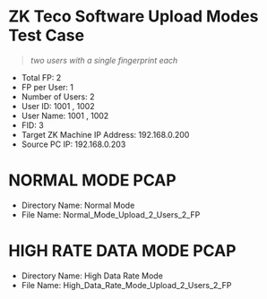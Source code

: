 # ZK Teco Software Upload Modes Test Case
> _two users with a single fingerprint each_
 - Total FP: 2
 - FP per User: 1
 - Number of Users: 2
 - User ID: 1001 , 1002
 - User Name: 1001 , 1002
 - FID: 3
 - Target ZK Machine IP Address: 192.168.0.200
 - Source PC IP: 192.168.0.203

# NORMAL MODE PCAP
 - Directory Name: Normal Mode
 - File Name: Normal_Mode_Upload_2_Users_2_FP

# HIGH RATE DATA MODE PCAP
 - Directory Name: High Data Rate Mode
 - File Name: High_Data_Rate_Mode_Upload_2_Users_2_FP